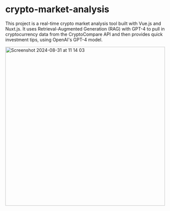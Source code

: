 # crypto-market-analysis

This project is a real-time crypto market analysis tool built with Vue.js and Nuxt.js. It uses Retrieval-Augmented Generation (RAG) with GPT-4 to pull in cryptocurrency data from the CryptoCompare API and then provides quick investment tips, using OpenAI's GPT-4 model.

<img width="500" alt="Screenshot 2024-08-31 at 11 14 03" src="https://github.com/user-attachments/assets/6598bbd1-fcd2-47b1-9ef0-30aa4c0d495c">
